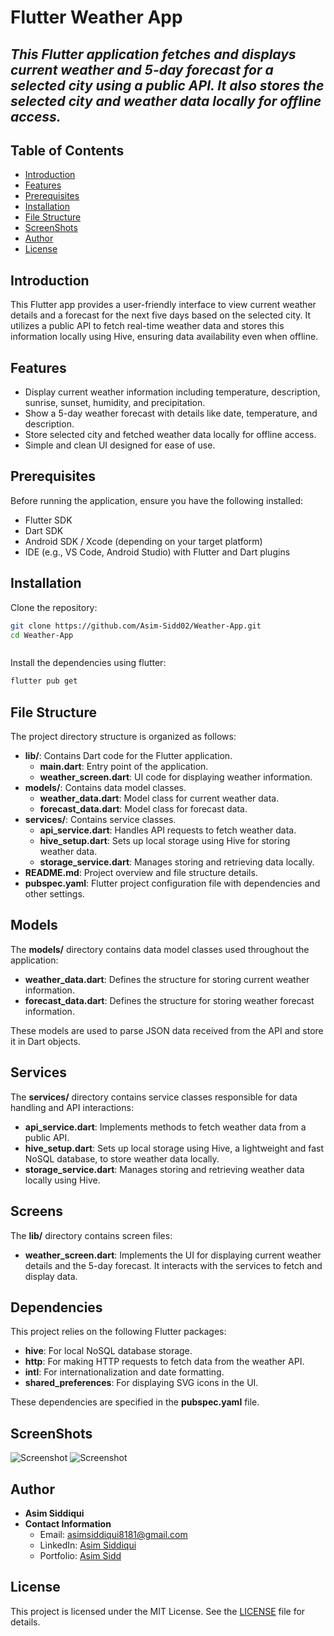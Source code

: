 # Flutter Weather App

## _This Flutter application fetches and displays current weather and 5-day forecast for a selected city using a public API. It also stores the selected city and weather data locally for offline access._

## Table of Contents

- [Introduction](#introduction)
- [Features](#features)
- [Prerequisites](#prerequisites)
- [Installation](#installation)
- [File Structure](#file-structure)
- [ScreenShots](#screenshots)
- [Author](#author)
- [License](#license)

## Introduction

This Flutter app provides a user-friendly interface to view current weather details and a forecast for the next five days based on the selected city. It utilizes a public API to fetch real-time weather data and stores this information locally using Hive, ensuring data availability even when offline.

## Features

- Display current weather information including temperature, description, sunrise, sunset, humidity, and precipitation.
- Show a 5-day weather forecast with details like date, temperature, and description.
- Store selected city and fetched weather data locally for offline access.
- Simple and clean UI designed for ease of use.

## Prerequisites

Before running the application, ensure you have the following installed:

- Flutter SDK
- Dart SDK
- Android SDK / Xcode (depending on your target platform)
- IDE (e.g., VS Code, Android Studio) with Flutter and Dart plugins

## Installation

Clone the repository:

```sh
git clone https://github.com/Asim-Sidd02/Weather-App.git
cd Weather-App



```

Install the dependencies using flutter:

```sh
flutter pub get
```

## File Structure

The project directory structure is organized as follows:

- **lib/**: Contains Dart code for the Flutter application.
  - **main.dart**: Entry point of the application.
  - **weather_screen.dart**: UI code for displaying weather information.
- **models/**: Contains data model classes.
  - **weather_data.dart**: Model class for current weather data.
  - **forecast_data.dart**: Model class for forecast data.
- **services/**: Contains service classes.
  - **api_service.dart**: Handles API requests to fetch weather data.
  - **hive_setup.dart**: Sets up local storage using Hive for storing weather data.
  - **storage_service.dart**: Manages storing and retrieving data locally.
- **README.md**: Project overview and file structure details.
- **pubspec.yaml**: Flutter project configuration file with dependencies and other settings.

## Models

The **models/** directory contains data model classes used throughout the application:

- **weather_data.dart**: Defines the structure for storing current weather information.
- **forecast_data.dart**: Defines the structure for storing weather forecast information.

These models are used to parse JSON data received from the API and store it in Dart objects.

## Services

The **services/** directory contains service classes responsible for data handling and API interactions:

- **api_service.dart**: Implements methods to fetch weather data from a public API.
- **hive_setup.dart**: Sets up local storage using Hive, a lightweight and fast NoSQL database, to store weather data locally.
- **storage_service.dart**: Manages storing and retrieving weather data locally using Hive.

## Screens

The **lib/** directory contains screen files:

- **weather_screen.dart**: Implements the UI for displaying current weather details and the 5-day forecast. It interacts with the services to fetch and display data.

## Dependencies

This project relies on the following Flutter packages:

- **hive**: For local NoSQL database storage.
- **http**: For making HTTP requests to fetch data from the weather API.
- **intl**: For internationalization and date formatting.
- **shared_preferences**: For displaying SVG icons in the UI.
  
These dependencies are specified in the **pubspec.yaml** file.

## ScreenShots
<img src="https://github.com/Asim-Sidd02/Weather-App/blob/main/ss1.jpg" height:100px alt="Screenshot">
<img src="https://github.com/Asim-Sidd02/Weather-App/blob/main/ss2.jpg" alt="Screenshot">




## Author

- **Asim Siddiqui**
- **Contact Information**
  - Email: asimsiddiqui8181@gmail.com
  - LinkedIn: [Asim Siddiqui](https://www.linkedin.com/in/asim-siddiqui-a71731229/)
  - Portfolio: [Asim Sidd](https://asimsidd.vercel.app/)


## License

This project is licensed under the MIT License. See the [LICENSE](LICENSE) file for details.


